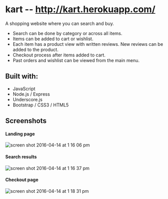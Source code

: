 # kart -- http://kart.herokuapp.com/
A shopping website where you can search and buy.
* Search can be done by category or across all items.
* Items can be added to cart or wishlist.
* Each item has a product view with written reviews. New reviews can be added to the product.
* Checkout process after items added to cart.
* Past orders and wishlist can be viewed from the main menu.

## Built with:
* JavaScript
* Node.js / Express
* Underscore.js
* Bootstrap / CSS3 / HTML5

## Screenshots
#### Landing page
![screen shot 2016-04-14 at 1 16 06 pm](https://cloud.githubusercontent.com/assets/15877384/14542317/3e65f9d0-0243-11e6-9021-b3b4dd91ddbb.png)
#### Search results
![screen shot 2016-04-14 at 1 16 37 pm](https://cloud.githubusercontent.com/assets/15877384/14542323/42bc65f0-0243-11e6-8f7c-71b09bbf28f5.png)
#### Checkout page
![screen shot 2016-04-14 at 1 18 31 pm](https://cloud.githubusercontent.com/assets/15877384/14542377/7fa6d7d4-0243-11e6-8968-47d833d33193.png)
